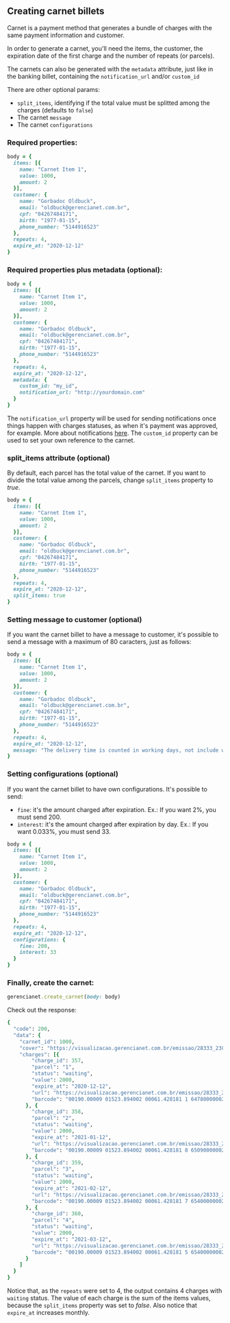 ## Creating carnet billets

Carnet is a payment method that generates a bundle of charges with the same payment information and customer.

In order to generate a carnet, you'll need the items, the customer, the expiration date of the first charge and the number of repeats (or parcels).

The carnets can also be generated with the `metadata` attribute, just like in the banking billet, containing the `notification_url` and/or `custom_id`

There are other optional params:

- `split_items`, identifying if the total value must be splitted among the charges (defaults to `false`)
- The carnet `message`
- The carnet `configurations`

### Required properties:

```ruby
body = {
  items: [{
    name: "Carnet Item 1",
    value: 1000,
    amount: 2
  }],
  customer: {
    name: "Gorbadoc Oldbuck",
    email: "oldbuck@gerencianet.com.br",
    cpf: "04267484171",
    birth: "1977-01-15",
    phone_number: "5144916523"
  },
  repeats: 4,
  expire_at: "2020-12-12"
}
```

### Required properties plus metadata **(optional)**:

```ruby
body = {
  items: [{
    name: "Carnet Item 1",
    value: 1000,
    amount: 2
  }],
  customer: {
    name: "Gorbadoc Oldbuck",
    email: "oldbuck@gerencianet.com.br",
    cpf: "04267484171",
    birth: "1977-01-15",
    phone_number: "5144916523"
  },
  repeats: 4,
  expire_at: "2020-12-12",
  metadata: {
    custom_id: "my_id",
    notification_url: "http://yourdomain.com"
  }
}
```

The `notification_url` property will be used for sending notifications once things happen with charges statuses, as when it's payment was approved, for example. More about notifications [here](https://github.com/gerencianet/gn-api-sdk-node/tree/master/docs/notifications.md). The `custom_id` property can be used to set your own reference to the carnet.

### split_items attribute **(optional)**

By default, each parcel has the total value of the carnet. If you want to divide the total value among the parcels, change `split_items` property to *true*.

```ruby
body = {
  items: [{
    name: "Carnet Item 1",
    value: 1000,
    amount: 2
  }],
  customer: {
    name: "Gorbadoc Oldbuck",
    email: "oldbuck@gerencianet.com.br",
    cpf: "04267484171",
    birth: "1977-01-15",
    phone_number: "5144916523"
  },
  repeats: 4,
  expire_at: "2020-12-12",
  split_items: true
}
```

### Setting message to customer **(optional)**

If you want the carnet billet to have a message to customer, it's possible to send a message with a maximum of 80 caracters, just as follows:

```ruby
body = {
  items: [{
    name: "Carnet Item 1",
    value: 1000,
    amount: 2
  }],
  customer: {
    name: "Gorbadoc Oldbuck",
    email: "oldbuck@gerencianet.com.br",
    cpf: "04267484171",
    birth: "1977-01-15",
    phone_number: "5144916523"
  },
  repeats: 4,
  expire_at: "2020-12-12",
  message: "The delivery time is counted in working days, not include weekends and holidays"
}
```

### Setting configurations **(optional)**

If you want the carnet billet to have own configurations. It's possible to send:
- `fine`: it's the amount charged after expiration. Ex.: If you want 2%, you must send 200.
- `interest`: it's the amount charged after expiration by day. Ex.: If you want 0.033%, you must send 33.

```ruby
body = {
  items: [{
    name: "Carnet Item 1",
    value: 1000,
    amount: 2
  }],
  customer: {
    name: "Gorbadoc Oldbuck",
    email: "oldbuck@gerencianet.com.br",
    cpf: "04267484171",
    birth: "1977-01-15",
    phone_number: "5144916523"
  },
  repeats: 4,
  expire_at: "2020-12-12",
  configurations: {
    fine: 200,
    interest: 33
  }
}
```


### Finally, create the carnet:

```ruby
gerencianet.create_carnet(body: body)
```

Check out the response:

```ruby
{
  "code": 200,
  "data": {
    "carnet_id": 1000,
    "cover": "https://visualizacao.gerencianet.com.br/emissao/28333_2385_ZEMAL5/A5CC-28333-61428-LEENA9/28333-61428-LEENA9",
    "charges": [{
        "charge_id": 357,
        "parcel": "1",
        "status": "waiting",
        "value": 2000,
        "expire_at": "2020-12-12",
        "url": "https://visualizacao.gerencianet.com.br/emissao/28333_2385_ZEMAL5/A5CL-28333-61428-LEENA9/28333-61428-LEENA9",
        "barcode": "00190.00009 01523.894002 00061.428181 1 64780000002000"
      }, {
        "charge_id": 358,
        "parcel": "2",
        "status": "waiting",
        "value": 2000,
        "expire_at": "2021-01-12",
        "url": "https://visualizacao.gerencianet.com.br/emissao/28333_2385_ZEMAL5/A5CL-28333-61428-LEENA9/28333-61429-CORZE4",
        "barcode": "00190.00009 01523.894002 00061.428181 8 65090000002000"
      }, {
        "charge_id": 359,
        "parcel": "3",
        "status": "waiting",
        "value": 2000,
        "expire_at": "2021-02-12",
        "url": "https://visualizacao.gerencianet.com.br/emissao/28333_2385_ZEMAL5/A5CL-28333-61428-LEENA9/28333-61430-HIRRA4",
        "barcode": "00190.00009 01523.894002 00061.428181 7 65400000002000"
      }, {
        "charge_id": 360,
        "parcel": "4",
        "status": "waiting",
        "value": 2000,
        "expire_at": "2021-03-12",
        "url": "https://visualizacao.gerencianet.com.br/emissao/28333_2385_ZEMAL5/A5CL-28333-61428-LEENA9/28333-61431-HIRRA4",
        "barcode": "00190.00009 01523.894002 00061.428181 5 65400000002000"
      }
    ]
  }
}
```

Notice that, as the `repeats` were set to 4, the output contains 4 charges with `waiting` status. The value of each charge is the sum of the items values, because the `split_items` property was set to *false*. Also notice that `expire_at` increases monthly.

